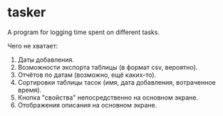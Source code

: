 # tasker
A program for logging time spent on different tasks.

Чего не хватает:
1. Даты добавления.
2. Возможности экспорта таблицы (в формат csv, вероятно).
3. Отчётов по датам (возможно, ещё каких-то).
4. Сортировки таблицы тасок (имя, дата добавления, вотраченное время).
5. Кнопка "свойства" непосредственно на основном экране.
6. Отображения описания на основном экране.
